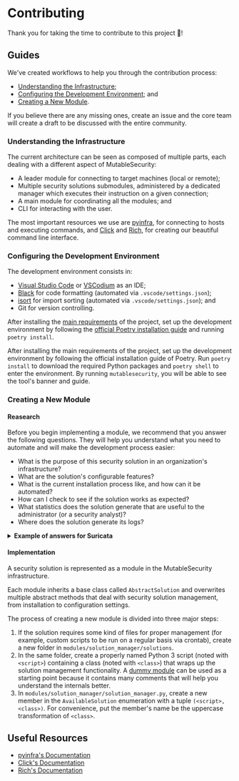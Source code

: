 # Contributing

Thank you for taking the time to contribute to this project 🎊!

## Guides

We've created workflows to help you through the contribution process:
- [Understanding the Infrastructure](#understanding-the-infrastructure);
- [Configuring the Development Environment](#configuring-the-development-environment); and
- [Creating a New Module](#creating-a-new-module).

If you believe there are any missing ones, create an issue and the core team will create a draft to be discussed with the entire community.

### Understanding the Infrastructure

The current architecture can be seen as composed of multiple parts, each dealing with a different aspect of MutableSecurity:
- A leader module for connecting to target machines (local or remote);
- Multiple security solutions submodules, administered by a dedicated manager which executes their instruction on a given connection;
- A main module for coordinating all the modules; and
- CLI for interacting with the user.

The most important resources we use are [pyinfra](https://pyinfra.com/), for connecting to hosts and executing commands, and [Click](https://github.com/pallets/click) and [Rich](https://github.com/Textualize/rich), for creating our beautiful command line interface.

### Configuring the Development Environment

The development environment consists in:
- [Visual Studio Code](https://github.com/Microsoft/vscode) or [VSCodium](https://github.com/VSCodium/vscodium) as an IDE;
- [Black](https://github.com/psf/black) for code formatting (automated via `.vscode/settings.json`);
- [isort](https://github.com/PyCQA/isort) for import sorting (automated via `.vscode/settings.json`); and
- Git for version controlling.

After installing the [main requirements](README.md#requirements-) of the project, set up the development environment by following the [official Poetry installation guide](https://github.com/python-poetry/poetry#installation) and running `poetry install`.

After installing the main requirements of the project, set up the development environment by following the official installation guide of Poetry. Run `poetry install` to download the required Python packages and `poetry shell` to enter the environment. By running `mutablesecurity`, you will be able to see the tool's banner and guide.

### Creating a New Module

#### Reasearch

Before you begin implementing a module, we recommend that you answer the following questions. They will help you understand what you need to automate and will make the development process easier:
- What is the purpose of this security solution in an organization's infrastructure?
- What are the solution's configurable features?
- What is the current installation process like, and how can it be automated?
- How can I check to see if the solution works as expected?
- What statistics does the solution generate that are useful to the administrator (or a security analyst)?
- Where does the solution generate its logs?

<details>
    <summary><b>Example of answers for Suricata</b></summary>

- **Q**: What role does Suricata play in an organization's infrastructure?
- **A**: Suricata is a system for detecting and preventing network intrusions. Essentially, you configure a middleware device or endpoint to generate alerts for (or directly block) suspicious traffic.
- **Q**: What are the features that can be customized?
- **A**: You can configure Suricata to generate alerts, block malicious traffic, and automatically update its rules.
- **Q**: How does the current installation procedure work, and how can it be automated?
- **A**: The [official installation guide](https://suricata.readthedocs.io/en/latest/install.html) must be followed.
- **Q**: How can I tell if Suricata is working properly?
- **A**: A request to a malicious endpoint will be detected and either alerted or completely blocked.
- **Q**: What statistics does the solution generate that the administrator (or a security analyst) can use?
- **A**: The logs contain useful information (for example, the number of generated alerts in the last day).
- **Q**: Where does Suricata generates its logs?
- **A**: `/var/log/suricata/fast.log`

</details>

#### Implementation

A security solution is represented as a module in the MutableSecurity infrastructure.

Each module inherits a base class called `AbstractSolution` and overwrites multiple abstract methods that deal with security solution management, from installation to configuration settings.

The process of creating a new module is divided into three major steps:
1. If the solution requires some kind of files for proper management (for example, custom scripts to be run on a regular basis via crontab), create a new folder in `modules/solution_manager/solutions`.
2. In the same folder, create a properly named Python 3 script (noted with `<script>`) containing a class (noted with `<class>`) that wraps up the solution management functionality. A [dummy module](mutablesecurity/modules/solutions_manager/solutions/dummy.py) can be used as a starting point because it contains many comments that will help you understand the internals better.
3. In `modules/solution_manager/solution_manager.py`, create a new member in the `AvailableSolution` enumeration with a tuple `(<script>, <class>)`. For convenience, put the member's name be the uppercase transformation of `<class>`.

## Useful Resources

- [pyinfra's Documentation](https://docs.pyinfra.com/en/1.x)
- [Click's Documentation](https://click.palletsprojects.com/en/8.0.x/)
- [Rich's Documentation](https://rich.readthedocs.io/en/latest/index.html)
